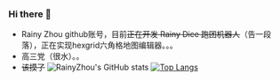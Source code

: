 ### Hi there 👋
- Rainy Zhou github账号，目前~~正在开发 Rainy Dice 跑团机器人~~（告一段落），正在实现hexgrid六角格地图编辑器。。。
- 高三党（很水）。。
- ~~该摸了~~
![RainyZhou's GitHub stats](https://github-readme-stats.vercel.app/api?username=raininboat&show_icons=true&theme=radical)
[![Top Langs](https://github-readme-stats.vercel.app/api/top-langs?username=raininboat)](https://github.com/anuraghazra/github-readme-stats)


<!--
**raininboat/raininboat** is a ✨ _special_ ✨ repository because its `README.md` (this file) appears on your GitHub profile.

Here are some ideas to get you started:

- 🔭 I’m currently working on ...
- 🌱 I’m currently learning ...
- 👯 I’m looking to collaborate on ...
- 🤔 I’m looking for help with ...
- 💬 Ask me about ...
- 📫 How to reach me: ...
- 😄 Pronouns: ...
- ⚡ Fun fact: ...
-->
